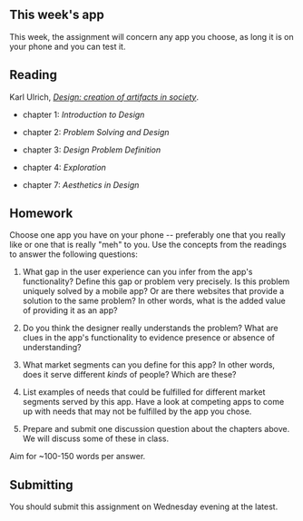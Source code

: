 ## This week's app

This week, the assignment will concern any app you choose, as long it is on your phone and you can test it.

## Reading

Karl Ulrich, [*Design: creation of artifacts in society*](http://opim.wharton.upenn.edu/~ulrich/designbook.html).

* chapter 1: *Introduction to Design*

* chapter 2: *Problem Solving and Design*

* chapter 3: *Design Problem Definition*

* chapter 4: *Exploration*

* chapter 7: *Aesthetics in Design*

## Homework

Choose one app you have on your phone -- preferably one that you really like or one that is really "meh" to you. Use the concepts from the readings to answer the following questions:

1. What gap in the user experience can you infer from the app's functionality? Define this gap or problem very precisely. Is this problem uniquely solved by a mobile app? Or are there websites that provide a solution to the same problem? In other words, what is the added value of providing it as an app?

2. Do you think the designer really understands the problem? What are clues in the app's functionality to evidence presence or absence of understanding?

3. What market segments can you define for this app? In other words, does it serve different *kinds* of people? Which are these?

4. List examples of needs that could be fulfilled for different market segments served by this app. Have a look at competing apps to come up with needs that may not be fulfilled by the app you chose.

5. Prepare and submit one discussion question about the chapters above. We will discuss some of these in class.

Aim for ~100-150 words per answer.

## Submitting

You should submit this assignment on Wednesday evening at the latest.

